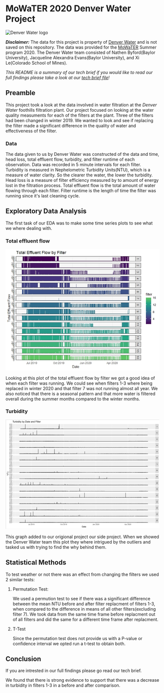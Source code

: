# MoWaTER 2020 Denver Water Project
![Denver Water logo](https://www.denverwater.org/sites/default/files/DW-Horizontal.png)

***Disclaimer:*** The data for this project is property of [Denver Water](https://www.denverwater.org/) and is not saved on this repository. The data was provided for the [MoWaTER](https://www.baylor.edu/mowater/) Summer program 2020. The Denver Water team consisted of Nathen Byford(Baylor University), Jacqueline Alexandra Evans(Baylor University), and Xi Le(Colorado School of Mines). 

*This README is a summary of our tech brief if you would like to read our full findings please take a look at our [tech brief file](https://github.com/nathenbyford/MoWaTER/blob/master/Summer2020_DW_TechBrief.pdf)!*

## Preamble
This project took a look at the data involved in water filtration at the *Denver Water* foothills filtration plant. Our project focused on looking at the water quality measuments for each of the filters at the plant. Three of the filters had been changed in winter 2019. We wanted to look and see if replacing the filter made a significant difference in the quality of water and effectiveness of the filter.

### Data
The data given to us by Denver Water was constructed of the data and time, head loss, total effluent flow, turbidity, and filter runtime of each observation.
Data was recorded in 5 minute intervals for each filter. Turbidity is measured in Nephelometric Turbidity Units(NTU), which is a measure of water clarity. So the clearer the water, the lower the turbidity. Head loss is a measure of filter efficiency measured by to amount of energy lost in the filtration process. Total effluent flow is the total amount of water flowing through each filter. Filter runtime is the length of time the filter was running since it's last cleaning cycle.

## Exploratory Data Analysis
The first task of our EDA was to make some time series plots to see what we where dealing with.

### Total effluent flow
![Total eff flow](https://raw.githubusercontent.com/nathenbyford/MoWaTER/master/plots/All%20filter%20flow.jpeg)

Looking at this plot of the total effluent flow by filter we got a good idea of when each filter was running. We could see when filters 1-3 where being replaced in winter 2020 and that filter 7 was not running almost all year. We also noticed that there is a seasonal pattern and that more water is filtered overall during the summer months compared to the winter months.

### Turbidity
![NTU](https://raw.githubusercontent.com/nathenbyford/MoWaTER/master/plots/NTU.PNG)

This graph added to our origional project our side project. When we showed the Denver Water team this plot they where intrigued by the outliers and tasked us with trying to find the why behind them.

## Statistical Methods
To test weather or not there was an effect from changing the filters we used 2 similar tests:
1. Permutation Test:

    We used a permution test to see if there was a significant difference between the mean NTU before and after filter replacment of filters 1-3, when compared to  the difference in means of all other filters(excluding filter 7). We took data from the same time frame before replacment out of all filters and did the same for   a different time frame after replacment.

2. T-Test
    
    Since the permutation test does not provide us with a P-value or confidence interval we opted run a t-test to obtain both.
    
## Conclusion
If you are intrested in our full findings please go read our tech brief.

We found that there is strong evidence to support that there was a decrease in turbidity in filters 1-3 in a before and after comparison.
